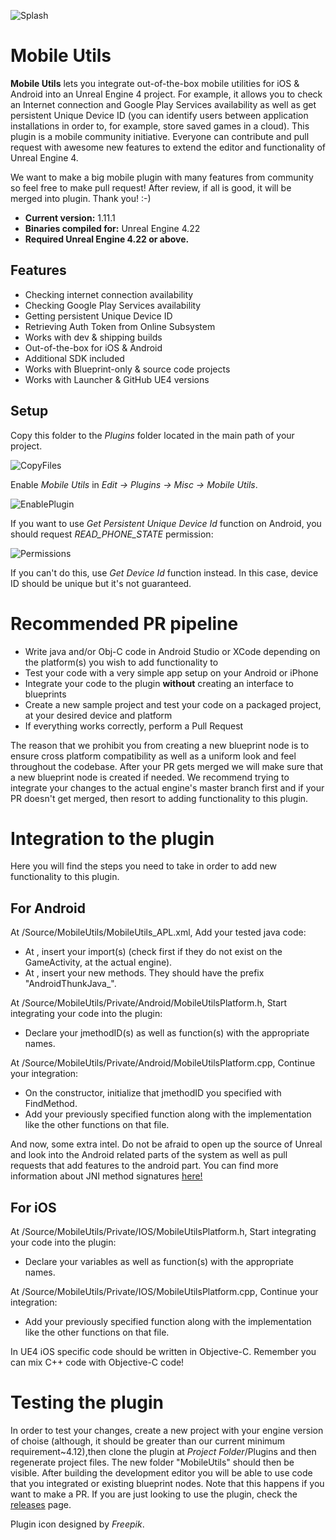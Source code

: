![Splash](Resources/Splash.png)

# Mobile Utils

**Mobile Utils** lets you integrate out-of-the-box mobile utilities for iOS & Android into an Unreal Engine 4 project. For example, it allows you to check an Internet connection and Google Play Services availability as well as get persistent Unique Device ID (you can identify users between application installations in order to, for example, store saved games in a cloud). This plugin is a mobile community initiative. Everyone can contribute and pull request with awesome new features to extend the editor and functionality of Unreal Engine 4.

We want to make a big mobile plugin with many features from community so feel free to make pull request! After review, if all is good, it will be merged into plugin. Thank you! :-)

* **Current version:** 1.11.1
* **Binaries compiled for:** Unreal Engine 4.22
* **Required Unreal Engine 4.22 or above.**

## Features
* Checking internet connection availability
* Checking Google Play Services availability
* Getting persistent Unique Device ID
* Retrieving Auth Token from Online Subsystem
* Works with dev & shipping builds
* Out-of-the-box for iOS & Android
* Additional SDK included
* Works with Blueprint-only & source code projects
* Works with Launcher & GitHub UE4 versions

## Setup
Copy this folder to the *Plugins* folder located in the main path of your project.

![CopyFiles](Resources/CopyFiles.png)

Enable *Mobile Utils* in *Edit -> Plugins -> Misc -> Mobile Utils*.

![EnablePlugin](Resources/EnablePlugin.png)

If you want to use *Get Persistent Unique Device Id* function on Android, you should request *READ_PHONE_STATE* permission:

![Permissions](Resources/Permissions.png)

If you can't do this, use *Get Device Id* function instead. In this case, device ID should be unique but it's not guaranteed.

# Recommended PR pipeline
* Write java and/or Obj-C code in Android Studio or XCode depending on the platform(s) you wish to add functionality to
* Test your code with a very simple app setup on your Android or iPhone
* Integrate your code to the plugin **without** creating an interface to blueprints
* Create a new sample project and test your code on a packaged project, at your desired device and platform
* If everything works correctly, perform a Pull Request
 
The reason that we prohibit you from creating a new blueprint node is to ensure cross platform compatibility as well as a uniform look and feel throughout the codebase. After your PR gets merged we will make sure that a new blueprint node is created if needed. We recommend trying to integrate your changes to the actual engine's master branch first and if your PR doesn't get merged, then resort to adding functionality to this plugin.

# Integration to the plugin
Here you will find the steps you need to take in order to add new functionality to this plugin.

## For Android
At /Source/MobileUtils/MobileUtils_APL.xml,
Add your tested java code:

* At <gameActivityImportAdditions>
		<insert>,
		insert your import(s) (check first if they do not exist on the GameActivity, at the actual engine).
* At <gameActivityClassAdditions>
		 <insert>,
		 insert your new methods. They should have the prefix "AndroidThunkJava_".

At /Source/MobileUtils/Private/Android/MobileUtilsPlatform.h,
Start integrating your code into the plugin:

* Declare your jmethodID(s) as well as function(s) with the appropriate names.

At /Source/MobileUtils/Private/Android/MobileUtilsPlatform.cpp,
Continue your integration:
* On the constructor, initialize that jmethodID you specified with FindMethod.
* Add your previously specified function along with the implementation like the other functions on that file.

And now, some extra intel. Do not be afraid to open up the source of Unreal and look into the Android related parts of the system as well as pull requests that add features to the android part. You can find more information about JNI method signatures [here!](http://www.rgagnon.com/javadetails/java-0286.html)

## For iOS
At /Source/MobileUtils/Private/IOS/MobileUtilsPlatform.h,
Start integrating your code into the plugin:

* Declare your variables as well as function(s) with the appropriate names.

At /Source/MobileUtils/Private/IOS/MobileUtilsPlatform.cpp,
Continue your integration:
* Add your previously specified function along with the implementation like the other functions on that file.

In UE4 iOS specific code should be written in Objective-C. Remember you can mix C++ code with Objective-C code!

# Testing the plugin
In order to test your changes, create a new project with your engine version of choise (although, it should be greater than our current minimum requirement~4.12),then clone the plugin at *Project Folder*/Plugins and then regenerate project files. The new folder "MobileUtils" should then be visible. After building the development editor you will be able to use code that you integrated or existing blueprint nodes. Note that this happens if you want to make a PR. If you are just looking to use the plugin, check the [releases](https://github.com/gameDNAstudio/MobileUtils/releases) page.

Plugin icon designed by _Freepik_.
